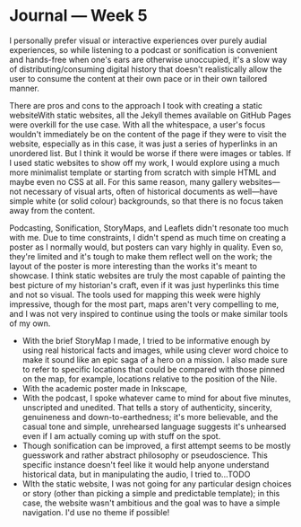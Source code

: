 # Journal — Week 5

I personally prefer visual or interactive experiences over purely audial experiences, so while listening to a podcast or sonification is convenient and hands-free when one's ears are otherwise unoccupied, it's a slow way of distributing/consuming digital history that doesn't realistically allow the user to consume the content at their own pace or in their own tailored manner.

There are pros and cons to the approach I took with creating a static websiteWith static websites, all the Jekyll themes available on GitHub Pages were overkill for the use case. With all the whitespace, a user's focus wouldn't immediately be on the content of the page if they were to visit the website, especially as in this case, it was just a series of hyperlinks in an unordered list. But I think it would be worse if there were images or tables. If I used static websites to show off my work, I would explore using a much more minimalist template or starting from scratch with simple HTML and maybe even no CSS at all. For this same reason, many gallery websites—not necessary of visual arts, often of historical documents as well—have simple white (or solid colour) backgrounds, so that there is no focus taken away from the content.

Podcasting, Sonification, StoryMaps, and Leaflets didn't resonate too much with me. Due to time constraints, I didn't spend as much time on creating a poster as I normally would, but posters can vary highly in quality. Even so, they're limited and it's tough to make them reflect well on the work; the layout of the poster is more interesting than the works it's meant to showcase. I think static websites are truly the most capable of painting the best picture of my historian's craft, even if it was just hyperlinks this time and not so visual. The tools used for mapping this week were highly impressive, though for the most part, maps aren't very compelling to me, and I was not very inspired to continue using the tools or make similar tools of my own.

* With the brief StoryMap I made, I tried to be informative enough by using real historical facts and images, while using clever word choice to make it sound like an epic saga of a hero on a mission. I also made sure to refer to specific locations that could be compared with those pinned on the map, for example, locations relative to the position of the Nile.
* With the academic poster made in Inkscape, 
* With the podcast, I spoke whatever came to mind for about five minutes, unscripted and unedited. That tells a story of authenticity, sincerity, genuineness and down-to-earthedness; it's more believable, and the casual tone and simple, unrehearsed language suggests it's unhearsed even if I am actually coming up with stuff on the spot. 
* Though sonification can be improved, a first attempt seems to be mostly guesswork and rather abstract philosophy or pseudoscience. This specific instance doesn't feel like it would help anyone understand historical data, but in manipulating the audio, I tried to...TODO
* WIth the static website, I was not going for any particular design choices or story (other than picking a simple and predictable template); in this case, the website wasn't ambitious and the goal was to have a simple navigation. I'd use no theme if possible!